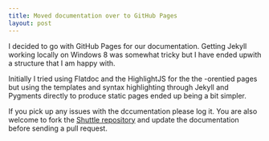 ```yaml
---
title: Moved documentation over to GitHub Pages
layout: post
---
```


I decided to go with GitHub Pages for our documentation.  Getting Jekyll working locally on Windows 8 was somewhat tricky but I have ended upwith a structure that I am happy with.

Initially I tried using Flatdoc and the HighlightJS for the the -orentied pages but using the templates and syntax highlighting through Jekyll and Pygments directly to produce static pages ended up being a bit simpler.

If you pick up any issues with the dccumentation please log it.  You are also welcome to fork the [Shuttle repository](https://github.com/Shuttle/shuttle-esb) and update the documentation before sending a pull request.